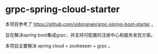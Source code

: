 # grpc-spring-cloud-starter

本项目参考了 https://github.com/yidongnan/grpc-spring-boot-starter 。

旨在解决spring boot集成grpc，并支持可配置的注册中心和服务发现方案。

本项目主要解决 spring cloud + zookeeper + grpc 。
